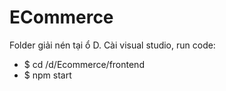 # ECommerce

Folder giải nén tại ổ D. Cài visual studio, run code:

- $ cd /d/Ecommerce/frontend
- $ npm start
